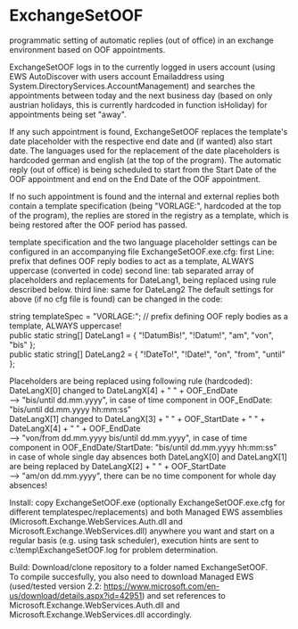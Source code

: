 # ExchangeSetOOF
programmatic setting of automatic replies (out of office) in an exchange environment based on OOF appointments.

ExchangeSetOOF logs in to the currently logged in users account (using EWS AutoDiscover with users account Emailaddress using System.DirectoryServices.AccountManagement)
and searches the appointments between today and the next business day (based on only austrian holidays, this is currently hardcoded in function isHoliday) for appointments being set "away".

If any such appointment is found, ExchangeSetOOF replaces the template's date placeholder with the respective end date and (if wanted) also start date.
The languages used for the replacement of the date placeholders is hardcoded german and english (at the top of the program).
The automatic reply (out of office) is being scheduled to start from the Start Date of the OOF appointment and end on the End Date of the OOF appointment.

If no such appointment is found and the internal and external replies both contain a template specification (being "VORLAGE:", hardcoded at the top of the program),
the replies are stored in the registry as a template, which is being restored after the OOF period has passed.

template specification and the two language placeholder settings can be configured in an accompanying file ExchangeSetOOF.exe.cfg:
first Line: prefix that defines OOF reply bodies to act as a template, ALWAYS uppercase (converted in code)
second line: tab separated array of placeholders and replacements for DateLang1, being replaced using rule described below.
third line: same for DateLang2 
The default settings for above (if no cfg file is found) can be changed in the code:

string templateSpec = "VORLAGE:"; // prefix defining OOF reply bodies as a template, ALWAYS uppercase!  
public static string[] DateLang1 = { "!DatumBis!", "!Datum!", "am", "von", "bis" };  
public static string[] DateLang2 = { "!DateTo!", "!Date!", "on", "from", "until" };  

Placeholders are being replaced using following rule (hardcoded):  
DateLangX[0] changed to DateLangX[4] + " " + OOF_EndDate  
--> "bis/until dd.mm.yyyy", in case of time component in OOF_EndDate: "bis/until dd.mm.yyyy hh:mm:ss"   
DateLangX[1] changed to DateLangX[3] + " " + OOF_StartDate + " " + DateLangX[4] + " " + OOF_EndDate  
--> "von/from dd.mm.yyyy bis/until dd.mm.yyyy", in case of time component in OOF_EndDate/StartDate: "bis/until dd.mm.yyyy hh:mm:ss"  
in case of whole single day absences both DateLangX[0] and DateLangX[1] are being replaced by DateLangX[2] + " " + OOF_StartDate  
--> "am/on dd.mm.yyyy", there can be no time component for whole day absences!  

Install: copy ExchangeSetOOF.exe (optionally ExchangeSetOOF.exe.cfg for different templatespec/replacements) and both Managed EWS assemblies (Microsoft.Exchange.WebServices.Auth.dll
and Microsoft.Exchange.WebServices.dll) anywhere you want and start on a regular basis (e.g. using task scheduler), execution hints are sent to c:\temp\ExchangeSetOOF.log for problem determination.

Build: Download/clone repository to a folder named ExchangeSetOOF.  
To compile succesfully, you also need to download Managed EWS (used/tested version 2.2: https://www.microsoft.com/en-us/download/details.aspx?id=42951) and set references to Microsoft.Exchange.WebServices.Auth.dll
and Microsoft.Exchange.WebServices.dll accordingly.